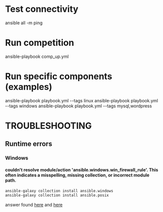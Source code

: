 # Test connectivity
ansible all -m ping

# Run competition
ansible-playbook comp_up.yml

# Run specific components (examples)
ansible-playbook playbook.yml --tags linux
ansible-playbook playbook.yml --tags windows
ansible-playbook playbook.yml --tags mysql,wordpress


# TROUBLESHOOTING

## Runtime errors

### Windows

#### couldn't resolve module/action 'ansible.windows.win_firewall_rule'. This often indicates a misspelling, missing collection, or incorrect module path.
```bash
ansible-galaxy collection install ansible.windows
ansible-galaxy collection install ansible.posix
```
answer found [here](https://github.com/ansible-collections/ansible.windows/issues/282) and [here](https://stackoverflow.com/questions/66335800/error-couldnt-resolve-module-action-this-often-indicates-a-misspelling-miss)